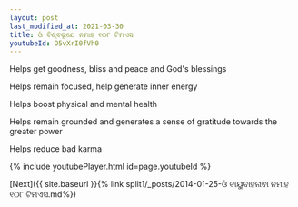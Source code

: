 ```yaml
---
layout: post
last_modified_at: 2021-03-30
title: ଓଁ ବିଶ୍ଵଭୂଯେ ନମାହ ୧୦୮ ଟିମଏସ
youtubeId: O5vXrI0fVh0
---
```

 
 
Helps get goodness, bliss and peace and God's blessings
 
Helps remain focused, help generate inner energy 
 
Helps boost physical and mental health 
 
Helps remain grounded and generates a sense of gratitude towards the greater power 
 
Helps reduce bad karma
 
 
 
 


{% include youtubePlayer.html id=page.youtubeId %}
 
[Next]({{ site.baseurl }}{% link  split1/_posts/2014-01-25-ଓଁ ବାୟୁବାହନାଵା ନମାହ ୧୦୮ ଟିମଏସ.md%})
 
